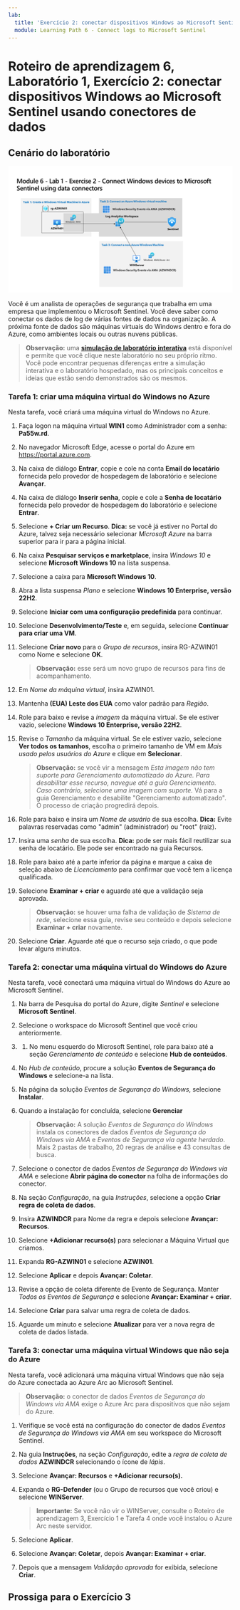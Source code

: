 ```yaml
---
lab:
  title: 'Exercício 2: conectar dispositivos Windows ao Microsoft Sentinel usando conectores de dados'
  module: Learning Path 6 - Connect logs to Microsoft Sentinel
---
```


# Roteiro de aprendizagem 6, Laboratório 1, Exercício 2: conectar dispositivos Windows ao Microsoft Sentinel usando conectores de dados

## Cenário do laboratório

![Visão geral do laboratório.](../Media/SC-200-Lab_Diagrams_Mod6_L1_Ex2.png)

Você é um analista de operações de segurança que trabalha em uma empresa que implementou o Microsoft Sentinel. Você deve saber como conectar os dados de log de várias fontes de dados na organização. A próxima fonte de dados são máquinas virtuais do Windows dentro e fora do Azure, como ambientes locais ou outras nuvens públicas.

>**Observação:** uma **[simulação de laboratório interativa](https://mslabs.cloudguides.com/guides/SC-200%20Lab%20Simulation%20-%20Connect%20Windows%20devices%20to%20Microsoft%20Sentinel%20using%20data%20connectors)** está disponível e permite que você clique neste laboratório no seu próprio ritmo. Você pode encontrar pequenas diferenças entre a simulação interativa e o laboratório hospedado, mas os principais conceitos e ideias que estão sendo demonstrados são os mesmos. 


### Tarefa 1: criar uma máquina virtual do Windows no Azure

Nesta tarefa, você criará uma máquina virtual do Windows no Azure.

1. Faça logon na máquina virtual **WIN1** como Administrador com a senha: **Pa55w.rd**.  

1. No navegador Microsoft Edge, acesse o portal do Azure em https://portal.azure.com.

1. Na caixa de diálogo **Entrar**, copie e cole na conta **Email do locatário** fornecida pelo provedor de hospedagem de laboratório e selecione **Avançar**.

1. Na caixa de diálogo **Inserir senha**, copie e cole a **Senha de locatário** fornecida pelo provedor de hospedagem do laboratório e selecione **Entrar**.

1. Selecione **+ Criar um Recurso**. **Dica:** se você já estiver no Portal do Azure, talvez seja necessário selecionar *Microsoft Azure* na barra superior para ir para a página inicial.

1. Na caixa **Pesquisar serviços e marketplace**, insira *Windows 10* e selecione **Microsoft Windows 10** na lista suspensa.

1. Selecione a caixa para **Microsoft Windows 10**.

1. Abra a lista suspensa *Plano* e selecione **Windows 10 Enterprise, versão 22H2**.

1. Selecione **Iniciar com uma configuração predefinida** para continuar.

1. Selecione **Desenvolvimento/Teste** e, em seguida, selecione **Continuar para criar uma VM**.

1. Selecione **Criar novo** para o *Grupo de recursos*, insira RG-AZWIN01 como Nome e selecione **OK**.

    >**Observação:** esse será um novo grupo de recursos para fins de acompanhamento. 

1. Em *Nome da máquina virtual*, insira AZWIN01.

1. Mantenha **(EUA) Leste dos EUA** como valor padrão para *Região*.

1. Role para baixo e revise a *imagem* da máquina virtual. Se ele estiver vazio, selecione **Windows 10 Enterprise, versão 22H2**.

1. Revise o *Tamanho* da máquina virtual. Se ele estiver vazio, selecione **Ver todos os tamanhos**, escolha o primeiro tamanho de VM em *Mais usado pelos usuários do Azure* e clique em **Selecionar**.

    >**Observação:** se você vir a mensagem *Esta imagem não tem suporte para Gerenciamento automatizado do Azure. Para desabilitar esse recurso, navegue até a guia Gerenciamento. Caso contrário, selecione uma imagem com suporte.* Vá para a guia Gerenciamento e desabilite "Gerenciamento automatizado". O processo de criação progredirá depois.

1. Role para baixo e insira um *Nome de usuário* de sua escolha. **Dica:** Evite palavras reservadas como "admin" (administrador) ou "root" (raiz).

1. Insira uma *senha* de sua escolha. **Dica:** pode ser mais fácil reutilizar sua senha de locatário. Ele pode ser encontrado na guia Recursos.

1. Role para baixo até a parte inferior da página e marque a caixa de seleção abaixo de *Licenciamento* para confirmar que você tem a licença qualificada.

1. Selecione **Examinar + criar** e aguarde até que a validação seja aprovada.

    >**Observação:** se houver uma falha de validação de *Sistema de rede*, selecione essa guia, revise seu conteúdo e depois selecione **Examinar + criar** novamente.

1. Selecione **Criar**. Aguarde até que o recurso seja criado, o que pode levar alguns minutos.

### Tarefa 2: conectar uma máquina virtual do Windows do Azure

Nesta tarefa, você conectará uma máquina virtual do Windows do Azure ao Microsoft Sentinel.

1. Na barra de Pesquisa do portal do Azure, digite *Sentinel* e selecione **Microsoft Sentinel**.

1. Selecione o workspace do Microsoft Sentinel que você criou anteriormente.

1. 1. No menu esquerdo do Microsoft Sentinel, role para baixo até a seção *Gerenciamento de conteúdo* e selecione **Hub de conteúdos**.

1. No *Hub de conteúdo*, procure a solução **Eventos de Segurança do Windows** e selecione-a na lista.

1. Na página da solução *Eventos de Segurança do Windows*, selecione **Instalar**.

1. Quando a instalação for concluída, selecione **Gerenciar**

    >**Observação:** A solução *Eventos de Segurança do Windows* instala os conectores de dados *Eventos de Segurança do Windows via AMA* e *Eventos de Segurança via agente herdado*. Mais 2 pastas de trabalho, 20 regras de análise e 43 consultas de busca.

1. Selecione o conector de dados *Eventos de Segurança do Windows via AMA* e selecione **Abrir página do conector** na folha de informações do conector.

1. Na seção *Configuração*, na guia *Instruções*, selecione a opção **Criar regra de coleta de dados**.

1. Insira **AZWINDCR** para Nome da regra e depois selecione **Avançar: Recursos**.

1. Selecione **+Adicionar recurso(s)** para selecionar a Máquina Virtual que criamos.

1. Expanda **RG-AZWIN01** e selecione **AZWIN01**.

1. Selecione **Aplicar** e depois **Avançar: Coletar**.

1. Revise a opção de coleta diferente de Evento de Segurança. Manter *Todos os Eventos de Segurança* e selecione **Avançar: Examinar + criar**.

1. Selecione **Criar** para salvar uma regra de coleta de dados.

1. Aguarde um minuto e selecione **Atualizar** para ver a nova regra de coleta de dados listada.

### Tarefa 3: conectar uma máquina virtual Windows que não seja do Azure

Nesta tarefa, você adicionará uma máquina virtual Windows que não seja do Azure conectada ao Azure Arc ao Microsoft Sentinel.  

   >**Observação:** o conector de dados *Eventos de Segurança do Windows via AMA* exige o Azure Arc para dispositivos que não sejam do Azure.

1. Verifique se você está na configuração do conector de dados *Eventos de Segurança do Windows via AMA* em seu workspace do Microsoft Sentinel.

1. Na guia **Instruções**, na seção *Configuração*, edite a *regra de coleta de dados* **AZWINDCR** selecionando o ícone de *lápis*.

1. Selecione **Avançar: Recursos** e **+Adicionar recurso(s).**

1. Expanda o **RG-Defender** (ou o Grupo de recursos que você criou) e selecione **WINServer**.

    >**Importante:** Se você não vir o WINServer, consulte o Roteiro de aprendizagem 3, Exercício 1 e Tarefa 4 onde você instalou o Azure Arc neste servidor.

1. Selecione **Aplicar**.

1. Selecione **Avançar: Coletar**, depois **Avançar: Examinar + criar**.

1. Depois que a mensagem *Validação aprovada* for exibida, selecione **Criar**.

## Prossiga para o Exercício 3
